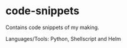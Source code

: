 # code-snippets

Contains code snippets of my making.

Languages/Tools: Python, Shellscript and Helm
